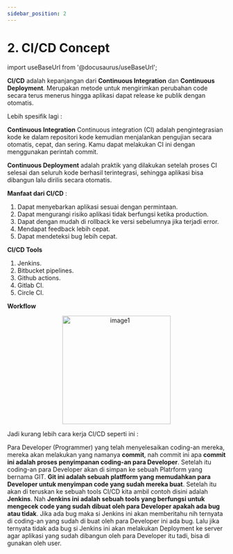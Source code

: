 ```yaml
---
sidebar_position: 2
---
```


# 2. CI/CD Concept

import useBaseUrl from '@docusaurus/useBaseUrl';

**CI/CD** adalah kepanjangan dari **Continuous Integration** dan **Continuous Deployment**. Merupakan metode untuk mengirimkan perubahan code secara terus menerus hingga aplikasi dapat release ke publik dengan otomatis.

Lebih spesifik lagi : 

**Continuous Integration** Continuous integration (CI) adalah pengintegrasian kode ke dalam repositori kode kemudian menjalankan pengujian secara otomatis, cepat, dan sering. Kamu dapat melakukan CI ini dengan menggunakan perintah commit.

**Continuous Deployment** adalah praktik yang dilakukan setelah proses CI selesai dan seluruh kode berhasil terintegrasi, sehingga aplikasi bisa dibangun lalu dirilis secara otomatis.

**Manfaat dari CI/CD** : 
1. Dapat menyebarkan aplikasi sesuai dengan permintaan.
2. Dapat mengurangi risiko aplikasi tidak berfungsi ketika production.
3. Dapat dengan mudah di rollback ke versi sebelumnya jika terjadi error.
4. Mendapat feedback lebih cepat.
5. Dapat mendeteksi bug lebih cepat.

**CI/CD Tools**
1. Jenkins.
2. Bitbucket pipelines.
3. Github actions.
4. Gitlab CI.
5. Circle CI.

**Workflow**
<center>
<img alt="image1" src={useBaseUrl('img/docs/image-3.png')} height="250px"/>
</center>

Jadi kurang lebih cara kerja CI/CD seperti ini :

Para Developer (Programmer) yang telah menyelesaikan coding-an mereka, mereka akan melakukan yang namanya **commit**, nah commit ini apa **commit ini adalah proses penyimpanan coding-an para Developer**. Setelah itu coding-an para Developer akan di simpan ke sebuah Platrform yang bernama GIT. **Git ini adalah sebuah platfform yang memudahkan para Developer untuk menyimpan code yang sudah mereka buat**. Setelah itu akan di teruskan ke sebuah tools CI/CD kita ambil contoh disini adalah **Jenkins**. Nah **Jenkins ini adalah sebuah tools yang berfungsi untuk mengecek code yang sudah dibuat oleh para Developer apakah ada bug atau tidak**. Jika ada bug maka si Jenkins ini akan memberitahu nih ternyata di coding-an yang sudah di buat oleh para Developer ini ada bug. Lalu jika ternyata tidak ada bug si Jenkins ini akan melakukan Deployment ke server agar aplikasi yang sudah dibangun oleh para Developer itu tadi, bisa di gunakan oleh user.